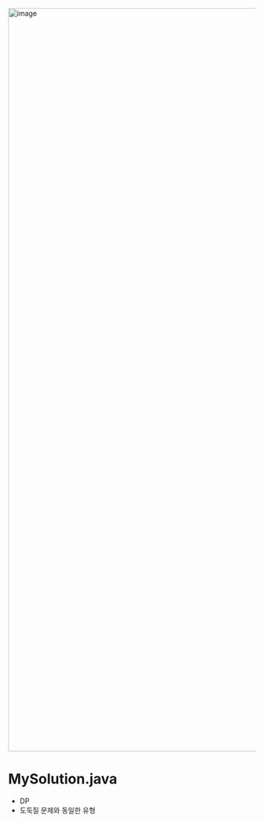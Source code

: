 <img width="1509" alt="image" src="https://user-images.githubusercontent.com/48542327/91926344-06f2ef80-ed12-11ea-80f5-1db4d0e8b15f.png">

# MySolution.java
* DP
* 도둑질 문제와 동일한 유형
